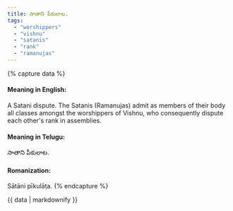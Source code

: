 ```yaml
---
title: సాతాని పీకులాట.
tags:
  - "worshippers"
  - "vishnu"
  - "satanis"
  - "rank"
  - "ramanujas"
---
```


{% capture data %}
#### Meaning in English:
A Satani dispute.
The Satanis (Ramanujas) admit as members of their body all classes amongst the worshippers of Vishnu, who consequently dispute each other's rank in assemblies.

#### Meaning in Telugu:
సాతాని పీకులాట.

#### Romanization:
Sātāni pīkulāṭa.
{% endcapture %}

{{ data | markdownify }}

